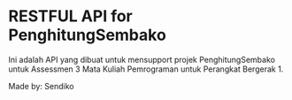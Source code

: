 # RESTFUL API for PenghitungSembako

Ini adalah API yang dibuat untuk mensupport projek PenghitungSembako untuk Assessmen 3 Mata Kuliah Pemrograman untuk Perangkat Bergerak 1.

Made by: Sendiko
